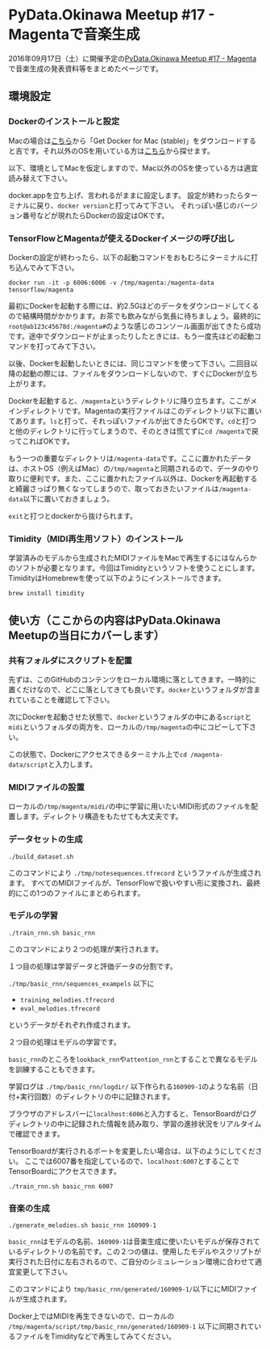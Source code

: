 # PyData.Okinawa Meetup #17 - Magentaで音楽生成

2016年09月17日（土）に開催予定の[PyData.Okinawa Meetup #17 - Magenta](http://pydataokinawa.connpass.com/event/39806/)で音楽生成の発表資料等をまとめたページです。

## 環境設定

### Dockerのインストールと設定

Macの場合は[こちら](https://docs.docker.com/docker-for-mac/)から「Get Docker for Mac (stable)」をダウンロードすると吉です。それ以外のOSを用いている方は[こちら](https://docs.docker.com/engine/installation/)から探せます。

以下、環境としてMacを仮定しますので、Mac以外のOSを使っている方は適宜読み替えて下さい。

docker.appを立ち上げ、言われるがままに設定します。
設定が終わったらターミナルに戻り、`docker version`と打ってみて下さい。
それっぽい感じのバージョン番号などが現れたらDockerの設定はOKです。

### TensorFlowとMagentaが使えるDockerイメージの呼び出し

Dockerの設定が終わったら、以下の起動コマンドをおもむろにターミナルに打ち込んでみて下さい。

```bash:
docker run -it -p 6006:6006 -v /tmp/magenta:/magenta-data tensorflow/magenta
```

最初にDockerを起動する際には、約2.5Gほどのデータをダウンロードしてくるので結構時間がかかります。お茶でも飲みながら気長に待ちましょう。最終的に`root@ab123c45678d:/magenta#`のような感じのコンソール画面が出てきたら成功です。途中でダウンロードが止まったりしたときには、もう一度先ほどの起動コマンドを打ってみて下さい。

以後、Dockerを起動したいときには、同じコマンドを使って下さい。二回目以降の起動の際には、ファイルをダウンロードしないので、すぐにDockerが立ち上がります。

Dockerを起動すると、`/magenta`というディレクトリに降り立ちます。ここがメインディレクトリです。Magentaの実行ファイルはこのディレクトリ以下に置いてあります。`ls`と打って、それっぽいファイルが出てきたらOKです。`cd`と打つと他のディレクトリに行ってしまうので、そのときは慌てずに`cd /magenta`で戻ってこればOKです。

もう一つの重要なディレクトリは`/magenta-data`です。ここに置かれたデータは、ホストOS（例えばMac）の`/tmp/magenta`と同期されるので、データのやり取りに便利です。また、ここに置かれたファイル以外は、Dockerを再起動すると綺麗さっぱり無くなってしまうので、取っておきたいファイルは`/magenta-data`以下に置いておきましょう。

`exit`と打つとdockerから抜けられます。

### Timidity（MIDI再生用ソフト）のインストール

学習済みのモデルから生成されたMIDIファイルをMacで再生するにはなんらかのソフトが必要となります。今回はTimidityというソフトを使うことにします。TimidityはHomebrewを使って以下のようにインストールできます。

```bash:
brew install timidity
```

## 使い方（ここからの内容はPyData.Okinawa Meetupの当日にカバーします）

### 共有フォルダにスクリプトを配置

先ずは、このGitHubのコンテンツをローカル環境に落としてきます。一時的に置くだけなので、どこに落としてきても良いです。`docker`というフォルダが含まれていることを確認して下さい。

次にDockerを起動させた状態で、`docker`というフォルダの中にある`script`と`midi`というフォルダの両方を、ローカルの`/tmp/magenta`の中にコピーして下さい。

この状態で、Dockerにアクセスできるターミナル上で`cd /magenta-data/script`と入力します。

### MIDIファイルの設置

ローカルの`/tmp/magenta/midi/`の中に学習に用いたいMIDI形式のファイルを配置します。ディレクトリ構造をもたせても大丈夫です。

### データセットの生成

```
./build_dataset.sh
```

このコマンドにより `./tmp/notesequences.tfrecord`  というファイルが生成されます。
すべてのMIDIファイルが、TensorFlowで扱いやすい形に変換され、最終的にこの1つのファイルにまとめられます。

### モデルの学習

```
./train_rnn.sh basic_rnn
```

このコマンドにより２つの処理が実行されます。

１つ目の処理は学習データと評価データの分割です。

 `./tmp/basic_rnn/sequences_exampels` 以下に

- `training_melodies.tfrecord`
- `eval_melodies.tfrecord`

というデータがそれぞれ作成されます。

２つ目の処理はモデルの学習です。

`basic_rnn`のところを`lookback_rnn`や`attention_rnn`とすることで異なるモデルを訓練することもできます。

学習ログは `./tmp/basic_rnn/logdir/` 以下作られる`160909-1`のような名前（日付+実行回数）のディレクトリの中に記録されます。

ブラウザのアドレスバーに`localhost:6006`と入力すると、TensorBoardがログディレクトリの中に記録された情報を読み取り、学習の進捗状況をリアルタイムで確認できます。

TensorBoardが実行されるポートを変更したい場合は、以下のようにしてください。
ここでは6007番を指定しているので、`localhost:6007`とすることでTensorBoardにアクセスできます。

```
./train_rnn.sh basic_rnn 6007
```

### 音楽の生成

```
./generate_melodies.sh basic_rnn 160909-1
```

`basic_rnn`はモデルの名前、`160909-1`は音楽生成に使いたいモデルが保存されているディレクトリの名前です。この２つの値は、使用したモデルやスクリプトが実行された日付に左右されるので、ご自分のシミュレーション環境に合わせて適宜変更して下さい。

このコマンドにより
`tmp/basic_rnn/generated/160909-1/`以下ににMIDIファイルが生成されます。

Docker上ではMIDIを再生できないので、ローカルの `/tmp/magenta/script/tmp/basic_rnn/generated/160909-1` 以下に同期されているファイルをTimidityなどで再生してみてください。
